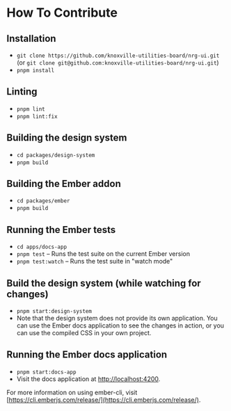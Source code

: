 # How To Contribute

## Installation

- `git clone https://github.com/knoxville-utilities-board/nrg-ui.git` (or `git clone git@github.com:knoxville-utilities-board/nrg-ui.git`)
- `pnpm install`

## Linting

- `pnpm lint`
- `pnpm lint:fix`

## Building the design system

- `cd packages/design-system`
- `pnpm build`

## Building the Ember addon

- `cd packages/ember`
- `pnpm build`

## Running the Ember tests

- `cd apps/docs-app`
- `pnpm test` – Runs the test suite on the current Ember version
- `pnpm test:watch` – Runs the test suite in "watch mode"

## Build the design system (while watching for changes)

- `pnpm start:design-system`
- Note that the design system does not provide its own application. You can use the Ember docs application to see the changes in action, or you can use the compiled CSS in your own project.

## Running the Ember docs application

- `pnpm start:docs-app`
- Visit the docs application at [http://localhost:4200](http://localhost:4200).

For more information on using ember-cli, visit [https://cli.emberjs.com/release/](https://cli.emberjs.com/release/).
